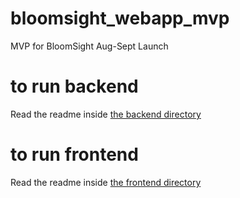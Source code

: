# bloomsight_webapp_mvp

MVP for BloomSight Aug-Sept Launch

# to run backend

Read the readme inside [the backend directory](/backend/README.md)

# to run frontend

Read the readme inside [the frontend directory](/frontend/README.md)
